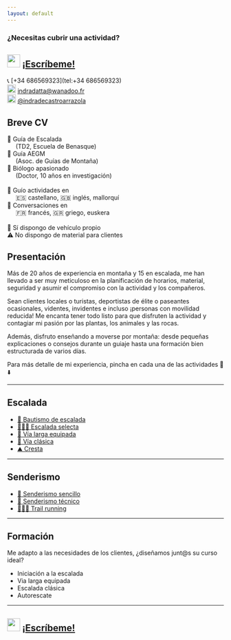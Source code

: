 ```yaml
---
layout: default
---
```


### ¿Necesitas cubrir una actividad?
## <img src="https://raw.githubusercontent.com/FortAwesome/Font-Awesome/6.x/svgs/brands/whatsapp.svg" width="30" height="30"> [¡Escríbeme!](https://wa.me/+34686569323?text=Hola%20Indra,%20necesito%20un%20guía%20para%20una%20actividad.%0A%0AActividad:%20%0AFecha:%20%20%0AHorario%20aprox:%20%0ALocalización:%20%0A%0ANº%20de%20clientes:%20%0AIdioma:%20%0AMaterial%20de%20empresa:%20(sí/no)%0A%0ADetalles%20extra:%0APor%20ejemplo,%20¿Tengo%20que%20recoger%20clientes%20en%20el%20hotel?)

📞 [+34 686569323](tel:+34 686569323)<br>
<img src="https://raw.githubusercontent.com/FortAwesome/Font-Awesome/6.x/svgs/regular/envelope.svg" width="20" height="20"> [indradatta@wanadoo.fr](mailto:indradatta@wanadoo.fr)<br>
<img src="https://raw.githubusercontent.com/FortAwesome/Font-Awesome/6.x/svgs/brands/instagram.svg" width="20" height="20"> [@indradecastroarrazola](https://www.instagram.com/indradecastroarrazola/)<br>

## Breve CV
📜 Guía de Escalada<br>
&nbsp;&nbsp;&nbsp;&nbsp;&nbsp;(TD2, Escuela de Benasque)<br>
🪪 Guía AEGM<br>
&nbsp;&nbsp;&nbsp;&nbsp;&nbsp;(Asoc. de Guías de Montaña)<br>
🦋 Biólogo apasionado<br>
&nbsp;&nbsp;&nbsp;&nbsp;&nbsp;(Doctor, 10 años en investigación)<br>
<br>
💬 Guío actividades en <br>
&nbsp;&nbsp;&nbsp;&nbsp;&nbsp;🇪🇸 castellano, 🇬🇧 inglés, mallorquí<br>
💬 Conversaciones en <br>
&nbsp;&nbsp;&nbsp;&nbsp;&nbsp;🇫🇷 francés, 🇬🇷 griego, euskera<br>
<br>
🚗 Sí dispongo de vehículo propio<br>
⚠️ No dispongo de material para clientes

## Presentación
Más de 20 años de experiencia en montaña y 15 en escalada, me han llevado a ser muy meticuloso en la planificación de horarios, material, seguridad y asumir el compromiso con la actividad y los compañeros.

Sean clientes locales o turistas, deportistas de élite o paseantes ocasionales, videntes, invidentes e incluso ¡personas con movilidad reducida! Me encanta tener todo listo para que disfruten la actividad y contagiar mi pasión por las plantas, los animales y las rocas.

Además, disfruto enseñando a moverse por montaña: desde pequeñas explicaciones o consejos durante un guiaje hasta una formación bien estructurada de varios días.

Para más detalle de mi experiencia, pincha en cada una de las actividades 👀⬇️

* * *

## Escalada
*    [🥇 Bautismo de escalada](./actividades/bautismo.md)
*    [🧗🏻‍♀️ Escalada selecta](./actividades/deportiva-selecta.md)
*    [🔩 Vía larga equipada](./actividades/vía-larga-equipada.md)
*    [💎 Vía clásica](./actividades/vía-clásica.md)
*    [⛰️ Cresta](./actividades/cresta.md)

* * *

## Senderismo
*    [👟 Senderismo sencillo](./actividades/senderismo-sencillo.md)
*    [🥾 Senderismo técnico](./actividades/senderismo-técnico.md)
*    [🏃🏽‍♂️ Trail running](./actividades/trail.md)

* * *

## Formación
Me adapto a las necesidades de los clientes, ¿diseñamos junt@s su curso ideal?
*    Iniciación a la escalada
*    Via larga equipada
*    Escalada clásica
*    Autorescate

* * *

## <img src="https://raw.githubusercontent.com/FortAwesome/Font-Awesome/6.x/svgs/brands/whatsapp.svg" width="30" height="30"> [¡Escríbeme!](https://wa.me/+34686569323?text=Hola%20Indra,%20necesito%20un%20guía%20para%20una%20actividad.%0A%0AActividad:%20%0AFecha:%20%20%0AHorario%20aprox:%20%0ALocalización:%20%0A%0ANº%20de%20clientes:%20%0AIdioma:%20%0AMaterial%20de%20empresa:%20(sí/no)%0A%0ADetalles%20extra:%0APor%20ejemplo,%20¿Tengo%20que%20recoger%20clientes%20en%20el%20hotel?)
